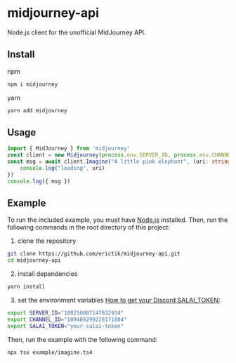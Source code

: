 # midjourney-api

Node.js client for the unofficial MidJourney API.

## Install

npm

```bash
npm i midjourney
```

yarn

```bash
yarn add midjourney
```

## Usage

```typescript
import { MidJourney } from 'midjourney'
const client = new Midjourney(process.env.SERVER_ID, process.env.CHANNEL_ID, process.env.SALAI_TOKEN)
const msg = await client.Imagine("A little pink elephant", (uri: string) => {
    console.log("loading", uri)
})
console.log({ msg })
```

## Example

To run the included example, you must have [Node.js](https://nodejs.org/en/) installed. Then, run the following commands in the root directory of this project:

1. clone the repository

```bash
git clone https://github.com/erictik/midjourney-api.git
cd midjourney-api
```

2. install dependencies

```bash
yarn install
```

3. set the environment variables
   [How to get your Discord SALAI_TOKEN:](https://www.androidauthority.com/get-discord-token-3149920/)

```bash
export SERVER_ID="108250087147832934"
export CHANNEL_ID="109489299228171884"
export SALAI_TOKEN="your-salai-token"
```

Then, run the example with the following command:

```bash
npx tsx example/imagine.ts4
```
